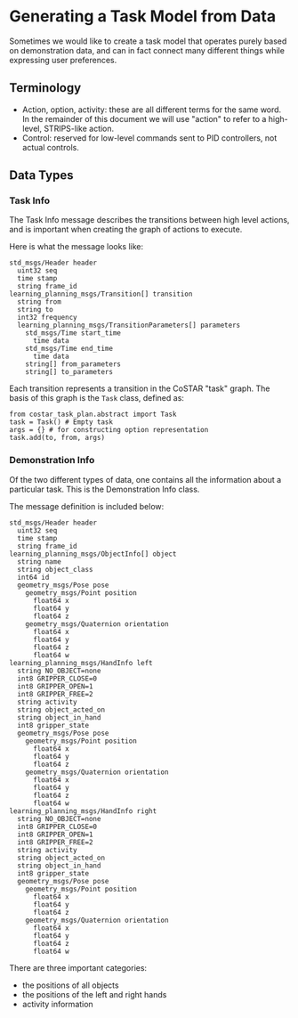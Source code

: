 
# Generating a Task Model from Data

Sometimes we would like to create a task model that operates purely based on demonstration data, and can in fact connect many different things while expressing user preferences.

## Terminology

  - Action, option, activity: these are all different terms for the same word. In the remainder of this document we will use "action" to refer to a high-level, STRIPS-like action.
  - Control: reserved for low-level commands sent to PID controllers, not actual controls.

## Data Types

### Task Info

The Task Info message describes the transitions between high level actions, and is important when creating the graph of actions to execute.

Here is what the message looks like:
```
std_msgs/Header header
  uint32 seq
  time stamp
  string frame_id
learning_planning_msgs/Transition[] transition
  string from
  string to
  int32 frequency
  learning_planning_msgs/TransitionParameters[] parameters
    std_msgs/Time start_time
      time data
    std_msgs/Time end_time
      time data
    string[] from_parameters
    string[] to_parameters
```

Each transition represents a transition in the CoSTAR "task" graph. The basis of this graph is the `Task` class, defined as:

```
from costar_task_plan.abstract import Task
task = Task() # Empty task
args = {} # for constructing option representation
task.add(to, from, args)
```

### Demonstration Info

Of the two different types of data, one contains all the information about a particular task. This is the Demonstration Info class.

The message definition is included below:
```
std_msgs/Header header
  uint32 seq
  time stamp
  string frame_id
learning_planning_msgs/ObjectInfo[] object
  string name
  string object_class
  int64 id
  geometry_msgs/Pose pose
    geometry_msgs/Point position
      float64 x
      float64 y
      float64 z
    geometry_msgs/Quaternion orientation
      float64 x
      float64 y
      float64 z
      float64 w
learning_planning_msgs/HandInfo left
  string NO_OBJECT=none
  int8 GRIPPER_CLOSE=0
  int8 GRIPPER_OPEN=1
  int8 GRIPPER_FREE=2
  string activity
  string object_acted_on
  string object_in_hand
  int8 gripper_state
  geometry_msgs/Pose pose
    geometry_msgs/Point position
      float64 x
      float64 y
      float64 z
    geometry_msgs/Quaternion orientation
      float64 x
      float64 y
      float64 z
      float64 w
learning_planning_msgs/HandInfo right
  string NO_OBJECT=none
  int8 GRIPPER_CLOSE=0
  int8 GRIPPER_OPEN=1
  int8 GRIPPER_FREE=2
  string activity
  string object_acted_on
  string object_in_hand
  int8 gripper_state
  geometry_msgs/Pose pose
    geometry_msgs/Point position
      float64 x
      float64 y
      float64 z
    geometry_msgs/Quaternion orientation
      float64 x
      float64 y
      float64 z
      float64 w
```

There are three important categories:
  - the positions of all objects
  - the positions of the left and right hands
  - activity information

